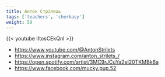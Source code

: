 ```yaml
---
title: Антон Стрілець
tags: ['teachers', 'cherkasy']
weight: 59
---
```

{{< youtube IItosCEkQnI >}}

- https://www.youtube.com/@AntonStrilets
- https://www.instagram.com/anton_strilets_/
- https://open.spotify.com/artist/3MC9rJCuYa2el20TKMBk6a
- https://www.facebook.com/mucky.pup.52

